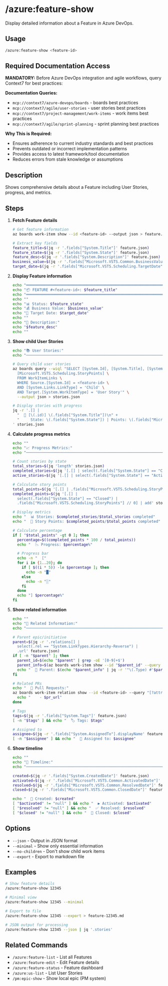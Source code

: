# /azure:feature-show

Display detailed information about a Feature in Azure DevOps.

## Usage

```bash
/azure:feature-show <feature-id>
```

## Required Documentation Access

**MANDATORY:** Before Azure DevOps integration and agile workflows, query Context7 for best practices:

**Documentation Queries:**
- `mcp://context7/azure-devops/boards` - boards best practices
- `mcp://context7/agile/user-stories` - user stories best practices
- `mcp://context7/project-management/work-items` - work items best practices
- `mcp://context7/agile/sprint-planning` - sprint planning best practices

**Why This is Required:**
- Ensures adherence to current industry standards and best practices
- Prevents outdated or incorrect implementation patterns
- Provides access to latest framework/tool documentation
- Reduces errors from stale knowledge or assumptions


## Description

Shows comprehensive details about a Feature including User Stories, progress, and metrics.

## Steps

1. **Fetch Feature details**
   ```bash
   # Get feature information
   az boards work-item show --id <feature-id> --output json > feature.json

   # Extract key fields
   feature_title=$(jq -r '.fields["System.Title"]' feature.json)
   feature_state=$(jq -r '.fields["System.State"]' feature.json)
   feature_desc=$(jq -r '.fields["System.Description"]' feature.json)
   business_value=$(jq -r '.fields["Microsoft.VSTS.Common.BusinessValue"]' feature.json)
   target_date=$(jq -r '.fields["Microsoft.VSTS.Scheduling.TargetDate"]' feature.json)
   ```

2. **Display Feature information**
   ```bash
   echo "════════════════════════════════════════════════════════════════"
   echo "📦 FEATURE #<feature-id>: $feature_title"
   echo "════════════════════════════════════════════════════════════════"
   echo ""
   echo "📊 Status: $feature_state"
   echo "💰 Business Value: $business_value"
   echo "📅 Target Date: $target_date"
   echo ""
   echo "📝 Description:"
   echo "$feature_desc"
   echo ""
   ```

3. **Show child User Stories**
   ```bash
   echo "📚 User Stories:"
   echo "────────────────────────────────────────────────────────────────"

   # Query child user stories
   az boards query --wiql "SELECT [System.Id], [System.Title], [System.State], \
     [Microsoft.VSTS.Scheduling.StoryPoints] \
     FROM WorkItemLinks \
     WHERE Source.[System.Id] = <feature-id> \
     AND [System.Links.LinkType] = 'Child' \
     AND Target.[System.WorkItemType] = 'User Story'" \
     --output json > stories.json

   # Display stories with progress
   jq -r '.[] |
     "  📖 [\(.id)] \(.fields["System.Title"])\n" +
     "     State: \(.fields["System.State"]) | Points: \(.fields["Microsoft.VSTS.Scheduling.StoryPoints"] // "unestimated")"
   ' stories.json
   ```

4. **Calculate progress metrics**
   ```bash
   echo ""
   echo "📈 Progress Metrics:"
   echo "────────────────────────────────────────────────────────────────"

   # Count stories by state
   total_stories=$(jq 'length' stories.json)
   completed_stories=$(jq '[.[] | select(.fields["System.State"] == "Closed")] | length' stories.json)
   active_stories=$(jq '[.[] | select(.fields["System.State"] == "Active")] | length' stories.json)

   # Calculate story points
   total_points=$(jq '[.[] | .fields["Microsoft.VSTS.Scheduling.StoryPoints"] // 0] | add' stories.json)
   completed_points=$(jq '[.[] |
     select(.fields["System.State"] == "Closed") |
     .fields["Microsoft.VSTS.Scheduling.StoryPoints"] // 0] | add' stories.json)

   # Display metrics
   echo "  📊 Stories: $completed_stories/$total_stories completed"
   echo "  🎯 Story Points: $completed_points/$total_points completed"

   # Calculate percentage
   if [ "$total_points" -gt 0 ]; then
     percentage=$((completed_points * 100 / total_points))
     echo "  📉 Progress: $percentage%"

     # Progress bar
     echo -n "  ["
     for i in {1..20}; do
       if [ $((i * 5)) -le $percentage ]; then
         echo -n "█"
       else
         echo -n "░"
       fi
     done
     echo "] $percentage%"
   fi
   ```

5. **Show related information**
   ```bash
   echo ""
   echo "🔗 Related Information:"
   echo "────────────────────────────────────────────────────────────────"

   # Parent epic/initiative
   parent=$(jq -r '.relations[] |
     select(.rel == "System.LinkTypes.Hierarchy-Reverse") |
     .url' feature.json)
   if [ -n "$parent" ]; then
     parent_id=$(echo "$parent" | grep -oE '[0-9]+$')
     parent_info=$(az boards work-item show --id "$parent_id" --query '{Title:fields["System.Title"], Type:fields["System.WorkItemType"]}' -o json)
     echo "  🎯 Parent: $(echo "$parent_info" | jq -r '"\(.Type) #'$parent_id': \(.Title)"')"
   fi

   # Related PRs
   echo "  🔀 Pull Requests:"
   az boards work-item relation show --id <feature-id> --query "[?attributes.name=='Pull Request'].url" -o tsv | while read pr_url; do
     echo "    - $pr_url"
   done

   # Tags
   tags=$(jq -r '.fields["System.Tags"]' feature.json)
   [ -n "$tags" ] && echo "  🏷️ Tags: $tags"

   # Assigned to
   assignee=$(jq -r '.fields["System.AssignedTo"].displayName' feature.json)
   [ -n "$assignee" ] && echo "  👤 Assigned to: $assignee"
   ```

6. **Show timeline**
   ```bash
   echo ""
   echo "📅 Timeline:"
   echo "────────────────────────────────────────────────────────────────"

   created=$(jq -r '.fields["System.CreatedDate"]' feature.json)
   activated=$(jq -r '.fields["Microsoft.VSTS.Common.ActivatedDate"]' feature.json)
   resolved=$(jq -r '.fields["Microsoft.VSTS.Common.ResolvedDate"]' feature.json)
   closed=$(jq -r '.fields["Microsoft.VSTS.Common.ClosedDate"]' feature.json)

   echo "  📝 Created: $created"
   [ "$activated" != "null" ] && echo "  ▶️ Activated: $activated"
   [ "$resolved" != "null" ] && echo "  ✅ Resolved: $resolved"
   [ "$closed" != "null" ] && echo "  🏁 Closed: $closed"
   ```

## Options

- `--json` - Output in JSON format
- `--minimal` - Show only essential information
- `--no-children` - Don't show child work items
- `--export` - Export to markdown file

## Examples

```bash
# Show feature details
/azure:feature-show 12345

# Minimal view
/azure:feature-show 12345 --minimal

# Export to file
/azure:feature-show 12345 --export > feature-12345.md

# JSON output for processing
/azure:feature-show 12345 --json | jq '.stories'
```

## Related Commands

- `/azure:feature-list` - List all Features
- `/azure:feature-edit` - Edit Feature details
- `/azure:feature-status` - Feature dashboard
- `/azure:us-list` - List User Stories
- `/pm:epic-show` - Show local epic (PM system)